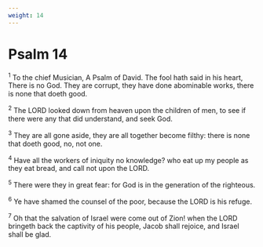 ```yaml
---
weight: 14
---
```


# Psalm 14

<sup>1</sup> To the chief Musician, A Psalm of David. The fool hath said in his heart, There is no God. They are corrupt, they have done abominable works, there is none that doeth good. 

<sup>2</sup> The LORD looked down from heaven upon the children of men, to see if there were any that did understand, and seek God. 

<sup>3</sup> They are all gone aside, they are all together become filthy: there is none that doeth good, no, not one. 

<sup>4</sup> Have all the workers of iniquity no knowledge? who eat up my people as they eat bread, and call not upon the LORD. 

<sup>5</sup> There were they in great fear: for God is in the generation of the righteous. 

<sup>6</sup> Ye have shamed the counsel of the poor, because the LORD is his refuge. 

<sup>7</sup> Oh that the salvation of Israel were come out of Zion! when the LORD bringeth back the captivity of his people, Jacob shall rejoice, and Israel shall be glad. 



